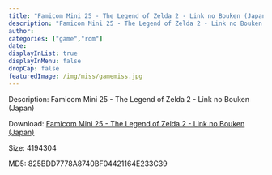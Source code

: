```yaml
---
title: "Famicom Mini 25 - The Legend of Zelda 2 - Link no Bouken (Japan)"
description: "Famicom Mini 25 - The Legend of Zelda 2 - Link no Bouken (Japan)"
author: 
categories: ["game","rom"]
date: 
displayInList: true
displayInMenu: false
dropCap: false
featuredImage: /img/miss/gamemiss.jpg
---
```


Description: Famicom Mini 25 - The Legend of Zelda 2 - Link no Bouken (Japan)

Download: <a style="text-decoration:underline;" href="https://mega.nz/#!vSAUDaRI!0MZivJwTi_ocqAreDYszCEfS8vCm6GIxoEAU3Fw4qaQ" target = "_blank" rel = "nofollow" > Famicom Mini 25 - The Legend of Zelda 2 - Link no Bouken (Japan)</a>

Size: 4194304

MD5: 825BDD7778A8740BF04421164E233C39

